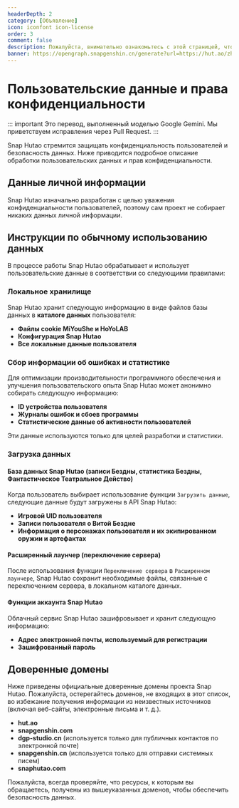 ```yaml
---
headerDepth: 2
category: [Объявление]
icon: iconfont icon-license
order: 3
comment: false
description: Пожалуйста, внимательно ознакомьтесь с этой страницей, чтобы получить информацию об обработке пользовательских данных и правах конфиденциальности в проекте Snap Hutao.
banner: https://opengraph.snapgenshin.cn/generate?url=https://hut.ao/zh/statements/privacy-notice.html
---
```


# Пользовательские данные и права конфиденциальности

::: important
Это перевод, выполненный моделью Google Gemini. Мы приветствуем исправления через Pull Request.
:::

Snap Hutao стремится защищать конфиденциальность пользователей и безопасность данных. Ниже приводится подробное описание обработки пользовательских данных и прав конфиденциальности.

## Данные личной информации

Snap Hutao изначально разработан с целью уважения конфиденциальности пользователей, поэтому сам проект не собирает никаких данных личной информации.

## Инструкции по обычному использованию данных

В процессе работы Snap Hutao обрабатывает и использует пользовательские данные в соответствии со следующими правилами:

### Локальное хранилище

Snap Hutao хранит следующую информацию в виде файлов базы данных в **каталоге данных** пользователя:

- **Файлы cookie MiYouShe и HoYoLAB**
- **Конфигурация Snap Hutao**
- **Все локальные данные пользователя**

### Сбор информации об ошибках и статистике

Для оптимизации производительности программного обеспечения и улучшения пользовательского опыта Snap Hutao может анонимно собирать следующую информацию:

- **ID устройства пользователя**
- **Журналы ошибок и сбоев программы**
- **Статистические данные об активности пользователей**

Эти данные используются только для целей разработки и статистики.

### Загрузка данных

#### База данных Snap Hutao (записи Бездны, статистика Бездны, Фантастическое Театральное Действо)

Когда пользователь выбирает использование функции `Загрузить данные`, следующие данные будут загружены в API Snap Hutao:

- **Игровой UID пользователя**
- **Записи пользователя о Витой Бездне**
- **Информация о персонажах пользователя и их экипированном оружии и артефактах**

#### Расширенный лаунчер (переключение сервера)

После использования функции `Переключение сервера` в `Расширенном лаунчере`, Snap Hutao сохранит необходимые файлы, связанные с переключением сервера, в локальном каталоге данных.

#### Функции аккаунта Snap Hutao

Облачный сервис Snap Hutao зашифровывает и хранит следующую информацию:

- **Адрес электронной почты, используемый для регистрации**
- **Зашифрованный пароль**

## Доверенные домены

Ниже приведены официальные доверенные домены проекта Snap Hutao. Пожалуйста, остерегайтесь доменов, не входящих в этот список, во избежание получения информации из неизвестных источников (включая веб-сайты, электронные письма и т. д.).

- **hut.ao**
- **snapgenshin.com**
- **dgp-studio.cn** (используется только для публичных контактов по электронной почте)
- **snapgenshin.cn** (используется только для отправки системных писем)
- **snaphutao.com**

Пожалуйста, всегда проверяйте, что ресурсы, к которым вы обращаетесь, получены из вышеуказанных доменов, чтобы обеспечить безопасность данных.

